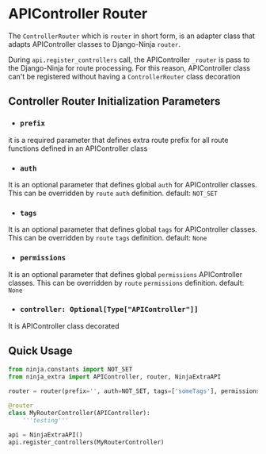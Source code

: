# **APIController Router**

The `ControllerRouter` which is `router` in short form, is an adapter class that adapts APIController classes to Django-Ninja `router`.

During `api.register_controllers` call, the APIController `_router` is pass to the Django-Ninja for route processing.
For this reason, APIController class can't be registered without having a `ControllerRouter` class decoration

## **Controller Router Initialization Parameters**
-  ### **`prefix`**
it is a required parameter that defines extra route prefix for all route functions defined in an APIController class

-  ### **`auth`**
It is an optional parameter that defines global `auth` for APIController classes. This can be overridden by `route` `auth` definition. default: `NOT_SET`

-  ### **`tags`**
It is an optional parameter that defines global `tags` for APIController classes. This can be overridden by `route` `tags` definition. default: `None`

-  ### **`permissions`**
It is an optional parameter that defines global `permissions` APIController classes. This can be overridden by `route` `permissions` definition. default: `None`

-  ### **`controller: Optional[Type["APIController"]]`**
It is APIController class decorated

## **Quick Usage**
```python
from ninja.constants import NOT_SET
from ninja_extra import APIController, router, NinjaExtraAPI
 
router = router(prefix='', auth=NOT_SET, tags=['someTags'], permissions=[])

@router
class MyRouterController(APIController):
    '''testing'''

api = NinjaExtraAPI()
api.register_controllers(MyRouterController)
```